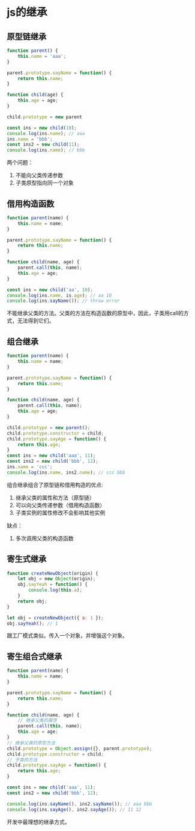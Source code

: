 # js的继承
## 原型链继承
```js
function parent() {
	this.name = 'aaa';
}

parent.prototype.sayName = function() {
	return this.name;
}

function child(age) {
	this.age = age;
}

child.prototype = new parent

const ins = new child(10);
console.log(ins.name); // aaa
ins.name = 'bbb';
const ins2 = new child(11);
console.log(ins.name); // bbb
```
两个问题：
1. 不能向父类传递参数
2. 子类原型指向同一个对象

## 借用构造函数
```js
function parent(name) {
	this.name = name;
}

parent.prototype.sayName = function() {
	return this.name;
}

function child(name, age) {
	parent.call(this, name);
	this.age = age;
}

const ins = new child('aa', 10);
console.log(ins.name, is.age); // aa 10
console.log(ins.sayName()); // throw error
```
不能继承父类的方法。父类的方法在构造函数的原型中，因此，子类用call的方式，无法得到它们。

## 组合继承
```js
function parent(name) {
	this.name = name;
}

parent.prototype.sayName = function() {
	return this.name;
}

function child(name, age) {
	parent.call(this, name);
	this.age = age;
}

child.prototype = new parent();
child.prototype.constructor = child;
child.prototype.sayAge = function() {
	return this.age;
}
const ins = new child('aaa', 11);
const ins2 = new child('bbb', 12);
ins.name = 'ccc';
console.log(ins.name, ins2.name); // ccc bbb
```
组合继承组合了原型链和借用构造的优点:
1. 继承父类的属性和方法（原型链）
2. 可以向父类传递参数（借用构造函数）
3. 子类实例的属性修改不会影响其他实例

缺点：
1. 多次调用父类的构造函数

## 寄生式继承
```js
function createNewObject(origin) {
	let obj = new Object(origin);
	obj.sayYeah = function() {
		console.log(this.a);
	}
	return obj;
}

let obj = createNewObject({ a: 1 });
obj.sayYeah(); // 1
```
跟工厂模式类似。传入一个对象，并增强这个对象。

## 寄生组合式继承
```js
function parent(name) {
	this.name = name;
}

parent.prototype.sayName = function() {
	return this.name;
}

function child(name, age) {
	// 继承父类的属性
	parent.call(this, name);
	this.age = age;
}
// 继承父类的原型方法
child.prototype = Object.assign({}, parent.prototype);
child.prototype.constructor = child;
// 子类的方法
child.prototype.sayAge = function() {
	return this.age;
}

const ins = new child('aaa', 11);
const ins2 = new child('bbb', 12);

console.log(ins.sayName(), ins2.sayName()); // aaa bbb
console.log(ins.sayAge(), ins2.sayAge()); // 11 12
```
开发中最理想的继承方式。
